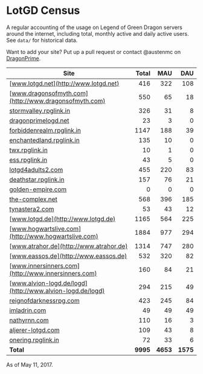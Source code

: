 # LotGD Census
A regular accounting of the usage on Legend of Green Dragon servers around the internet, including total, monthly active and daily active users. See `data/` for historical data.

Want to add your site? Put up a pull request or contact @austenmc on [DragonPrime](http://dragonprime.net).


Site | Total | MAU | DAU
--- | ---:| ---:| ---:
[www.lotgd.net](http://www.lotgd.net)|416|322|108
[www.dragonsofmyth.com](http://www.dragonsofmyth.com)|550|65|18
[stormvalley.rpglink.in](http://stormvalley.rpglink.in)|326|31|8
[dragonprimelogd.net](http://dragonprimelogd.net)|23|3|0
[forbiddenrealm.rpglink.in](http://forbiddenrealm.rpglink.in)|1147|188|39
[enchantedland.rpglink.in](http://enchantedland.rpglink.in)|135|10|0
[twx.rpglink.in](http://twx.rpglink.in)|10|1|0
[ess.rpglink.in](http://ess.rpglink.in)|43|5|0
[lotgd4adults2.com](http://lotgd4adults2.com)|455|220|83
[deathstar.rpglink.in](http://deathstar.rpglink.in)|157|76|21
[golden-empire.com](http://golden-empire.com)|0|0|0
[the-complex.net](http://the-complex.net)|568|396|185
[tynastera2.com](http://tynastera2.com)|53|43|12
[www.lotgd.de](http://www.lotgd.de)|1165|564|225
[www.hogwartslive.com](http://www.hogwartslive.com)|1884|977|294
[www.atrahor.de](http://www.atrahor.de)|1314|747|280
[www.eassos.de](http://www.eassos.de)|532|320|82
[www.innersinners.com](http://www.innersinners.com)|160|84|21
[www.alvion-logd.de/logd](http://www.alvion-logd.de/logd)|294|215|49
[reignofdarknessrpg.com](http://reignofdarknessrpg.com)|423|245|84
[imladrin.com](http://imladrin.com)|49|49|49
[nathyrnn.com](http://nathyrnn.com)|110|16|3
[aljerer-lotgd.com](http://aljerer-lotgd.com)|109|43|8
[onering.rpglink.in](http://onering.rpglink.in)|72|33|6
**Total**|**9995**|**4653**|**1575**

As of May 11, 2017.
